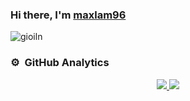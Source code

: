 ### Hi there, I'm [maxlam96][website]

<img  align="center" alt="gioiln" src="https://wallpapercave.com/uwp/uwp4207945.png"/>

### ⚙️ &nbsp;GitHub Analytics
<p align="center">
    <a href="https://github.com/maxlam96">
        <img  src="https://github-readme-stats-eight-theta.vercel.app/api?username=lamngocgioi&show_icons=true&theme=algolia&include_all_commits=true&count_private=true"/>
        <img  src="https://github-readme-stats-eight-theta.vercel.app/api/top-langs/?username=maxlam96&layout=compact&langs_count=8&theme=algolia"/>
    </a>
</p>

[website]: https://github.io/maxlam96/maxlam96
